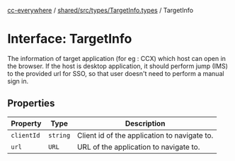 [cc-everywhere](../../../../../index.md) / [shared/src/types/TargetInfo.types](../index.md) / TargetInfo

# Interface: TargetInfo

The information of target application (for eg : CCX) which host can open in the browser.
If the host is desktop application, it should perform jump (IMS) to the provided url for SSO,
so that user doesn't need to perform a manual sign in.

## Properties

| Property | Type | Description |
| ------ | ------ | ------ |
| `clientId` | `string` | Client id of the application to navigate to. |
| `url` | `URL` | URL of the application to navigate to. |
